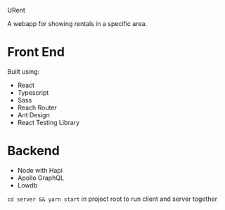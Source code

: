 URent

A webapp for showing rentals in a specific area.

# Front End
Built using:
* React
* Typescript
* Sass
* Reach Router
* Ant Design
* React Testing Library

# Backend
* Node with Hapi
* Apollo GraphQL
* Lowdb

`cd server && yarn start` in project root to run client and server together

